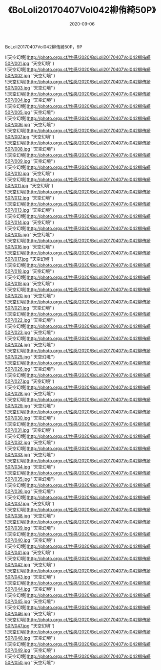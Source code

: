 ﻿---
layout: post
title:  《BoLoli20170407Vol042柳侑綺50P》
date:   2020-09-06
img: http://photo.orgx.cf/性感/2020/BoLoli20170407Vol042柳侑綺50P/000.jpg
tags: [美女, 性感, 泳衣]
---

BoLoli20170407Vol042柳侑綺50P，9P



![天空幻境](http://photo.orgx.cf/性感/2020/BoLoli20170407Vol042柳侑綺50P/001.jpg ''天空幻境'') <br>
![天空幻境](http://photo.orgx.cf/性感/2020/BoLoli20170407Vol042柳侑綺50P/002.jpg ''天空幻境'') <br>
![天空幻境](http://photo.orgx.cf/性感/2020/BoLoli20170407Vol042柳侑綺50P/003.jpg ''天空幻境'') <br>
![天空幻境](http://photo.orgx.cf/性感/2020/BoLoli20170407Vol042柳侑綺50P/004.jpg ''天空幻境'') <br>
![天空幻境](http://photo.orgx.cf/性感/2020/BoLoli20170407Vol042柳侑綺50P/005.jpg ''天空幻境'') <br>
![天空幻境](http://photo.orgx.cf/性感/2020/BoLoli20170407Vol042柳侑綺50P/006.jpg ''天空幻境'') <br>
![天空幻境](http://photo.orgx.cf/性感/2020/BoLoli20170407Vol042柳侑綺50P/007.jpg ''天空幻境'') <br>
![天空幻境](http://photo.orgx.cf/性感/2020/BoLoli20170407Vol042柳侑綺50P/008.jpg ''天空幻境'') <br>
![天空幻境](http://photo.orgx.cf/性感/2020/BoLoli20170407Vol042柳侑綺50P/009.jpg ''天空幻境'') <br>
![天空幻境](http://photo.orgx.cf/性感/2020/BoLoli20170407Vol042柳侑綺50P/010.jpg ''天空幻境'') <br>
![天空幻境](http://photo.orgx.cf/性感/2020/BoLoli20170407Vol042柳侑綺50P/011.jpg ''天空幻境'') <br>
![天空幻境](http://photo.orgx.cf/性感/2020/BoLoli20170407Vol042柳侑綺50P/012.jpg ''天空幻境'') <br>
![天空幻境](http://photo.orgx.cf/性感/2020/BoLoli20170407Vol042柳侑綺50P/013.jpg ''天空幻境'') <br>
![天空幻境](http://photo.orgx.cf/性感/2020/BoLoli20170407Vol042柳侑綺50P/014.jpg ''天空幻境'') <br>
![天空幻境](http://photo.orgx.cf/性感/2020/BoLoli20170407Vol042柳侑綺50P/015.jpg ''天空幻境'') <br>
![天空幻境](http://photo.orgx.cf/性感/2020/BoLoli20170407Vol042柳侑綺50P/016.jpg ''天空幻境'') <br>
![天空幻境](http://photo.orgx.cf/性感/2020/BoLoli20170407Vol042柳侑綺50P/017.jpg ''天空幻境'') <br>
![天空幻境](http://photo.orgx.cf/性感/2020/BoLoli20170407Vol042柳侑綺50P/018.jpg ''天空幻境'') <br>
![天空幻境](http://photo.orgx.cf/性感/2020/BoLoli20170407Vol042柳侑綺50P/019.jpg ''天空幻境'') <br>
![天空幻境](http://photo.orgx.cf/性感/2020/BoLoli20170407Vol042柳侑綺50P/020.jpg ''天空幻境'') <br>
![天空幻境](http://photo.orgx.cf/性感/2020/BoLoli20170407Vol042柳侑綺50P/021.jpg ''天空幻境'') <br>
![天空幻境](http://photo.orgx.cf/性感/2020/BoLoli20170407Vol042柳侑綺50P/022.jpg ''天空幻境'') <br>
![天空幻境](http://photo.orgx.cf/性感/2020/BoLoli20170407Vol042柳侑綺50P/023.jpg ''天空幻境'') <br>
![天空幻境](http://photo.orgx.cf/性感/2020/BoLoli20170407Vol042柳侑綺50P/024.jpg ''天空幻境'') <br>
![天空幻境](http://photo.orgx.cf/性感/2020/BoLoli20170407Vol042柳侑綺50P/025.jpg ''天空幻境'') <br>
![天空幻境](http://photo.orgx.cf/性感/2020/BoLoli20170407Vol042柳侑綺50P/026.jpg ''天空幻境'') <br>
![天空幻境](http://photo.orgx.cf/性感/2020/BoLoli20170407Vol042柳侑綺50P/027.jpg ''天空幻境'') <br>
![天空幻境](http://photo.orgx.cf/性感/2020/BoLoli20170407Vol042柳侑綺50P/028.jpg ''天空幻境'') <br>
![天空幻境](http://photo.orgx.cf/性感/2020/BoLoli20170407Vol042柳侑綺50P/029.jpg ''天空幻境'') <br>
![天空幻境](http://photo.orgx.cf/性感/2020/BoLoli20170407Vol042柳侑綺50P/030.jpg ''天空幻境'') <br>
![天空幻境](http://photo.orgx.cf/性感/2020/BoLoli20170407Vol042柳侑綺50P/031.jpg ''天空幻境'') <br>
![天空幻境](http://photo.orgx.cf/性感/2020/BoLoli20170407Vol042柳侑綺50P/032.jpg ''天空幻境'') <br>
![天空幻境](http://photo.orgx.cf/性感/2020/BoLoli20170407Vol042柳侑綺50P/033.jpg ''天空幻境'') <br>
![天空幻境](http://photo.orgx.cf/性感/2020/BoLoli20170407Vol042柳侑綺50P/034.jpg ''天空幻境'') <br>
![天空幻境](http://photo.orgx.cf/性感/2020/BoLoli20170407Vol042柳侑綺50P/035.jpg ''天空幻境'') <br>
![天空幻境](http://photo.orgx.cf/性感/2020/BoLoli20170407Vol042柳侑綺50P/036.jpg ''天空幻境'') <br>
![天空幻境](http://photo.orgx.cf/性感/2020/BoLoli20170407Vol042柳侑綺50P/037.jpg ''天空幻境'') <br>
![天空幻境](http://photo.orgx.cf/性感/2020/BoLoli20170407Vol042柳侑綺50P/038.jpg ''天空幻境'') <br>
![天空幻境](http://photo.orgx.cf/性感/2020/BoLoli20170407Vol042柳侑綺50P/039.jpg ''天空幻境'') <br>
![天空幻境](http://photo.orgx.cf/性感/2020/BoLoli20170407Vol042柳侑綺50P/040.jpg ''天空幻境'') <br>
![天空幻境](http://photo.orgx.cf/性感/2020/BoLoli20170407Vol042柳侑綺50P/041.jpg ''天空幻境'') <br>
![天空幻境](http://photo.orgx.cf/性感/2020/BoLoli20170407Vol042柳侑綺50P/042.jpg ''天空幻境'') <br>
![天空幻境](http://photo.orgx.cf/性感/2020/BoLoli20170407Vol042柳侑綺50P/043.jpg ''天空幻境'') <br>
![天空幻境](http://photo.orgx.cf/性感/2020/BoLoli20170407Vol042柳侑綺50P/044.jpg ''天空幻境'') <br>
![天空幻境](http://photo.orgx.cf/性感/2020/BoLoli20170407Vol042柳侑綺50P/045.jpg ''天空幻境'') <br>
![天空幻境](http://photo.orgx.cf/性感/2020/BoLoli20170407Vol042柳侑綺50P/046.jpg ''天空幻境'') <br>
![天空幻境](http://photo.orgx.cf/性感/2020/BoLoli20170407Vol042柳侑綺50P/047.jpg ''天空幻境'') <br>
![天空幻境](http://photo.orgx.cf/性感/2020/BoLoli20170407Vol042柳侑綺50P/048.jpg ''天空幻境'') <br>
![天空幻境](http://photo.orgx.cf/性感/2020/BoLoli20170407Vol042柳侑綺50P/049.jpg ''天空幻境'') <br>
![天空幻境](http://photo.orgx.cf/性感/2020/BoLoli20170407Vol042柳侑綺50P/050.jpg ''天空幻境'') <br>